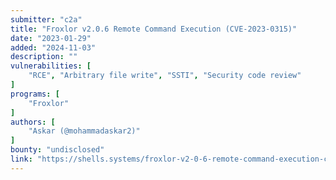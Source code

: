 ```yaml
---
submitter: "c2a"
title: "Froxlor v2.0.6 Remote Command Execution (CVE-2023-0315)"
date: "2023-01-29"
added: "2024-11-03"
description: ""
vulnerabilities: [
    "RCE", "Arbitrary file write", "SSTI", "Security code review"
]
programs: [
    "Froxlor"
]
authors: [
    "Askar (@mohammadaskar2)"
]
bounty: "undisclosed"
link: "https://shells.systems/froxlor-v2-0-6-remote-command-execution-cve-2023-0315/"
---
```





